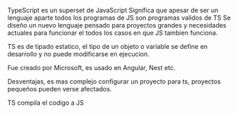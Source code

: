TypeScript es un superset de JavaScript
Significa que apesar de ser un lenguaje aparte todos los programas de JS son programas validos de TS
Se diseño un nuevo lenguaje pensado para proyectos grandes y necesidades actuales para funcionar el todos los casos en que JS tambien funciona.

TS es de tipado estatico, el tipo de un objeto o variable
se define en desarrollo y no puede modificarse en
ejecucion.

Fue creado por Microsoft, es usado en
Angular, Nest etc.

Desventajas, es mas complejo configurar
un proyecto para ts, proyectos pequeños
pueden verse afectados.

TS compila el codigo a JS
